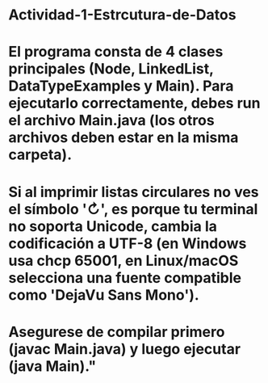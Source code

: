 # Actividad-1-Estrcutura-de-Datos
# El programa consta de 4 clases principales (Node, LinkedList, DataTypeExamples y Main). Para ejecutarlo correctamente, debes run el archivo Main.java (los otros archivos deben estar en la misma carpeta). 
# Si al imprimir listas circulares no ves el símbolo '↻', es porque tu terminal no soporta Unicode, cambia la codificación a UTF-8 (en Windows usa chcp 65001, en Linux/macOS selecciona una fuente compatible como 'DejaVu Sans Mono'). 
# Asegurese de compilar primero (javac Main.java) y luego ejecutar (java Main)."
